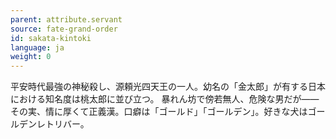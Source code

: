 ```yaml
---
parent: attribute.servant
source: fate-grand-order
id: sakata-kintoki
language: ja
weight: 0
---
```


平安時代最強の神秘殺し、源頼光四天王の一人。幼名の「金太郎」が有する日本における知名度は桃太郎に並び立つ。
暴れん坊で傍若無人、危険な男だが――その実、情に厚くて正義漢。口癖は「ゴールド」「ゴールデン」。好きな犬はゴールデンレトリバー。
